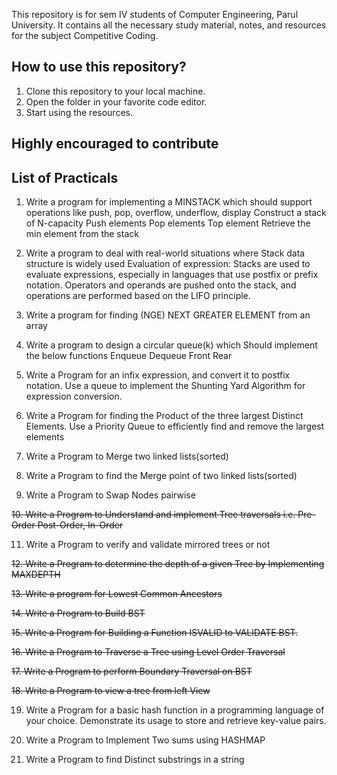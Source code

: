 This repository is for sem IV students of Computer Engineering, Parul University. It contains all the necessary study material, notes, and resources for the subject Competitive Coding. 

## How to use this repository?
1. Clone this repository to your local machine.
2. Open the folder in your favorite code editor.
3. Start using the resources.

## Highly encouraged to contribute

## List of Practicals
1. Write a program for implementing a  MINSTACK  which should support operations like push, pop, overflow, underflow, display
Construct a stack of N-capacity
Push elements 
Pop elements
Top element 
Retrieve the min element from the stack

2. Write a program to deal with real-world situations where Stack data structure is widely used
         Evaluation of expression:
                                      Stacks are used to evaluate expressions, especially in languages that use postfix or prefix notation. Operators and operands are pushed onto the stack, and operations are performed based on the LIFO principle.


3. Write a program for finding (NGE) NEXT GREATER ELEMENT from an array


4. Write a program to design a circular queue(k) which Should implement the below functions 
    Enqueue 
    Dequeue
    Front 
    Rear

5. Write a Program for an infix expression, and convert it to postfix notation. Use a queue to implement the Shunting Yard Algorithm for expression conversion.

6. Write a Program for finding the Product of the three largest Distinct Elements. Use a Priority Queue to efficiently find and remove the largest elements

7. Write a Program to Merge two linked lists(sorted)

8. Write a Program to find the Merge point of two linked lists(sorted)

9. Write a Program to Swap Nodes pairwise

~~10. Write a Program to Understand and implement Tree traversals i.e. Pre-Order Post-Order, In-Order~~

11. Write a Program to verify and validate mirrored trees or not

~~12. Write a Program to determine the depth of a given Tree by Implementing MAXDEPTH~~

~~13. Write a program for Lowest Common Ancestors~~

~~14. Write a Program to Build BST~~

~~15. Write a Program for Building a Function ISVALID to VALIDATE BST.~~

~~16. Write a Program to Traverse a Tree using Level Order Traversal~~

~~17.  Write a Program to perform Boundary Traversal on BST~~

~~18. Write a Program to view a tree from left View~~

19. Write a Program for a basic hash function in a programming language of your choice. Demonstrate its usage to store and retrieve key-value pairs.

20. Write a Program to Implement Two sums using HASHMAP

21. Write a Program to find Distinct substrings in a string
